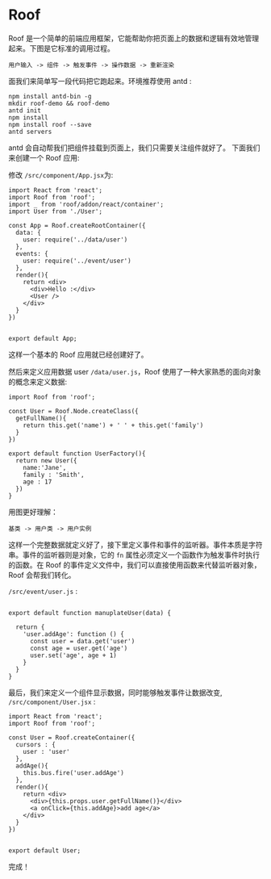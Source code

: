 # Roof

Roof 是一个简单的前端应用框架，它能帮助你把页面上的数据和逻辑有效地管理起来。下图是它标准的调用过程。

```
用户输入 -> 组件 -> 触发事件 -> 操作数据 -> 重新渲染
```

面我们来简单写一段代码把它跑起来。环境推荐使用 antd :

```
npm install antd-bin -g
mkdir roof-demo && roof-demo
antd init
npm install
npm install roof --save
antd servers
```

antd 会自动帮我们把组件挂载到页面上，我们只需要关注组件就好了。
下面我们来创建一个 Roof 应用:


修改 `/src/component/App.jsx`为:

```
import React from 'react';
import Roof from 'roof';
import _ from 'roof/addon/react/container';
import User from './User';

const App = Roof.createRootContainer({
  data: {
    user: require('../data/user')
  },
  events: {
    user: require('../event/user')
  },
  render(){
    return <div>
      <div>Hello :</div>
      <User />
    </div>
  }
})


export default App;

```

这样一个基本的 Roof 应用就已经创建好了。

然后来定义应用数据 user `/data/user.js`，Roof 使用了一种大家熟悉的面向对象的概念来定义数据:

```
import Roof from 'roof';

const User = Roof.Node.createClass({
  getFullName(){
    return this.get('name') + ' ' + this.get('family')
  }
})

export default function UserFactory(){
  return new User({
    name:'Jane',
    family : 'Smith',
    age : 17
  })
}
```

用图更好理解：

```
基类 -> 用户类 -> 用户实例
```

这样一个完整数据就定义好了，接下里定义事件和事件的监听器。事件本质是字符串。事件的监听器则是对象，它的 `fn` 属性必须定义一个函数作为触发事件时执行的函数。在 Roof 的事件定义文件中，我们可以直接使用函数来代替监听器对象，Roof 会帮我们转化。

`/src/event/user.js` :

```

export default function manuplateUser(data) {

  return {
    'user.addAge': function () {
      const user = data.get('user')
      const age = user.get('age')
      user.set('age', age + 1)
    }
  }
}

```

最后，我们来定义一个组件显示数据，同时能够触发事件让数据改变, `/src/component/User.jsx` :

```
import React from 'react';
import Roof from 'roof';

const User = Roof.createContainer({
  cursors : {
    user : 'user'
  },
  addAge(){
    this.bus.fire('user.addAge')
  },
  render(){
    return <div>
      <div>{this.props.user.getFullName()}</div>
      <a onClick={this.addAge}>add age</a>
    </div>
  }
})


export default User;
```

完成！







